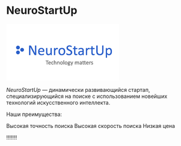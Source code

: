# NeuroStartUp

![](./logo.png)

*NeuroStartUp* — динамически развивающийся стартап, специализирующийся на поиске с использованием 
 новейших технологий искусственного интеллекта.

Наши преимущества:

Высокая точность поиска
Высокая скорость поиска
Низкая цена 

!!!!!!!
